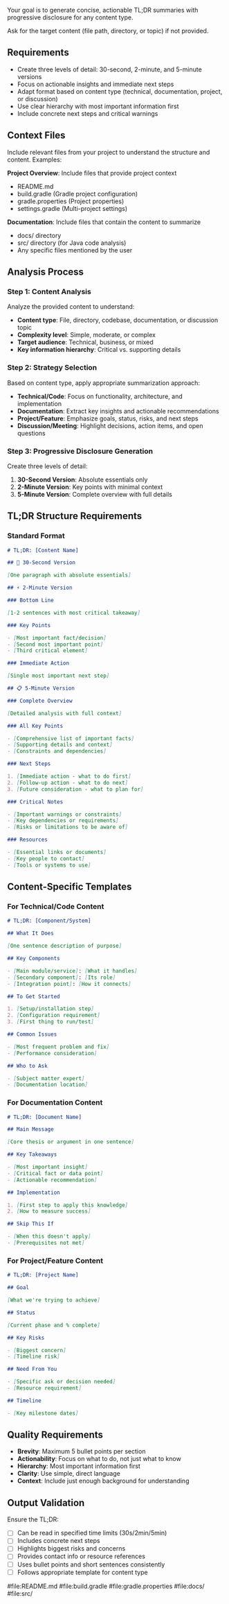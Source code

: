 Your goal is to generate concise, actionable TL;DR summaries with progressive disclosure for any content type.

Ask for the target content (file path, directory, or topic) if not provided.

## Requirements

- Create three levels of detail: 30-second, 2-minute, and 5-minute versions
- Focus on actionable insights and immediate next steps
- Adapt format based on content type (technical, documentation, project, or discussion)
- Use clear hierarchy with most important information first
- Include concrete next steps and critical warnings

## Context Files

Include relevant files from your project to understand the structure and content. Examples:

**Project Overview**: Include files that provide project context

- README.md
- build.gradle (Gradle project configuration)
- gradle.properties (Project properties)
- settings.gradle (Multi-project settings)

**Documentation**: Include files that contain the content to summarize

- docs/ directory
- src/ directory (for Java code analysis)
- Any specific files mentioned by the user

## Analysis Process

### Step 1: Content Analysis

Analyze the provided content to understand:

- **Content type**: File, directory, codebase, documentation, or discussion topic
- **Complexity level**: Simple, moderate, or complex
- **Target audience**: Technical, business, or mixed
- **Key information hierarchy**: Critical vs. supporting details

### Step 2: Strategy Selection

Based on content type, apply appropriate summarization approach:

- **Technical/Code**: Focus on functionality, architecture, and implementation
- **Documentation**: Extract key insights and actionable recommendations
- **Project/Feature**: Emphasize goals, status, risks, and next steps
- **Discussion/Meeting**: Highlight decisions, action items, and open questions

### Step 3: Progressive Disclosure Generation

Create three levels of detail:

1. **30-Second Version**: Absolute essentials only
2. **2-Minute Version**: Key points with minimal context
3. **5-Minute Version**: Complete overview with full details

## TL;DR Structure Requirements

### Standard Format

```markdown
# TL;DR: [Content Name]

## 🎯 30-Second Version

[One paragraph with absolute essentials]

## ⚡ 2-Minute Version

### Bottom Line

[1-2 sentences with most critical takeaway]

### Key Points

- [Most important fact/decision]
- [Second most important point]
- [Third critical element]

### Immediate Action

[Single most important next step]

## 📋 5-Minute Version

### Complete Overview

[Detailed analysis with full context]

### All Key Points

- [Comprehensive list of important facts]
- [Supporting details and context]
- [Constraints and dependencies]

### Next Steps

1. [Immediate action - what to do first]
2. [Follow-up action - what to do next]
3. [Future consideration - what to plan for]

### Critical Notes

- [Important warnings or constraints]
- [Key dependencies or requirements]
- [Risks or limitations to be aware of]

### Resources

- [Essential links or documents]
- [Key people to contact]
- [Tools or systems to use]
```

## Content-Specific Templates

### For Technical/Code Content

```markdown
# TL;DR: [Component/System]

## What It Does

[One sentence description of purpose]

## Key Components

- [Main module/service]: [What it handles]
- [Secondary component]: [Its role]
- [Integration point]: [How it connects]

## To Get Started

1. [Setup/installation step]
2. [Configuration requirement]
3. [First thing to run/test]

## Common Issues

- [Most frequent problem and fix]
- [Performance consideration]

## Who to Ask

- [Subject matter expert]
- [Documentation location]
```

### For Documentation Content

```markdown
# TL;DR: [Document Name]

## Main Message

[Core thesis or argument in one sentence]

## Key Takeaways

- [Most important insight]
- [Critical fact or data point]
- [Actionable recommendation]

## Implementation

1. [First step to apply this knowledge]
2. [How to measure success]

## Skip This If

- [When this doesn't apply]
- [Prerequisites not met]
```

### For Project/Feature Content

```markdown
# TL;DR: [Project Name]

## Goal

[What we're trying to achieve]

## Status

[Current phase and % complete]

## Key Risks

- [Biggest concern]
- [Timeline risk]

## Need From You

- [Specific ask or decision needed]
- [Resource requirement]

## Timeline

- [Key milestone dates]
```

## Quality Requirements

- **Brevity**: Maximum 5 bullet points per section
- **Actionability**: Focus on what to do, not just what to know
- **Hierarchy**: Most important information first
- **Clarity**: Use simple, direct language
- **Context**: Include just enough background for understanding

## Output Validation

Ensure the TL;DR:

- [ ] Can be read in specified time limits (30s/2min/5min)
- [ ] Includes concrete next steps
- [ ] Highlights biggest risks and concerns
- [ ] Provides contact info or resource references
- [ ] Uses bullet points and short sentences consistently
- [ ] Follows appropriate template for content type

#file:README.md #file:build.gradle #file:gradle.properties #file:docs/ #file:src/

